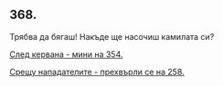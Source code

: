 ## 368.

Трябва да бягаш! Накъде ще насочиш камилата си?

[След кервана - мини на 354.](./354)

[Срещу нападателите - прехвърли се на 258.](./258)
